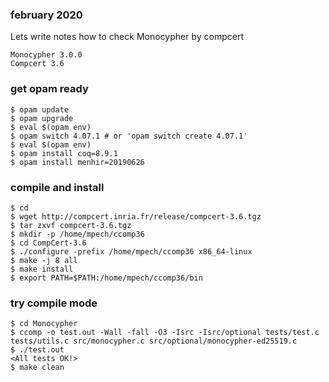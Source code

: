 ### february 2020

Lets write notes how to check Monocypher by compcert
```
Monocypher 3.0.0
Compcert 3.6
```
### get opam ready
```
$ opam update
$ opam upgrade
$ eval $(opam env)
$ opam switch 4.07.1 # or 'opam switch create 4.07.1'
$ eval $(opam env)
$ opam install coq=8.9.1
$ opam install menhir=20190626
```

### compile and install
```
$ cd
$ wget http://compcert.inria.fr/release/compcert-3.6.tgz
$ tar zxvf compcert-3.6.tgz
$ mkdir -p /home/mpech/ccomp36
$ cd CompCert-3.6
$ ./configure -prefix /home/mpech/ccomp36 x86_64-linux
$ make -j 8 all
$ make install
$ export PATH=$PATH:/home/mpech/ccomp36/bin
```

### try compile mode
```
$ cd Monocypher
$ ccomp -o test.out -Wall -fall -O3 -Isrc -Isrc/optional tests/test.c tests/utils.c src/monocypher.c src/optional/monocypher-ed25519.c
$ ./test.out
<All tests OK!>
$ make clean
```
